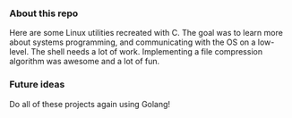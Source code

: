 ### About this repo

Here are some Linux utilities recreated with C.  The goal was to learn more about systems programming, and communicating with the 
OS on a low-level.  The shell needs a lot of work.  Implementing a file compression algorithm was awesome and a lot of fun.

### Future ideas
Do all of these projects again using Golang!
